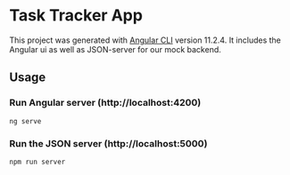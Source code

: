 # Task Tracker App

This project was generated with [Angular CLI](https://github.com/angular/angular-cli) version 11.2.4. It includes the Angular ui as well as JSON-server for our mock backend.

## Usage

### Run Angular server (http://localhost:4200)

```
ng serve
```

### Run the JSON server (http://localhost:5000)

```
npm run server
